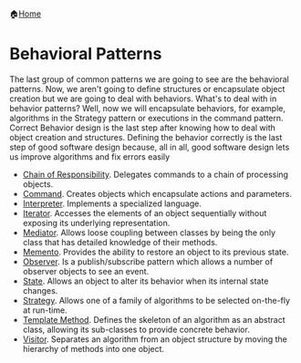 :house:[Home](https://github.com/DevilsTear/go-design-patterns/README.md "Table of Contents")
# Behavioral Patterns
The last group of common patterns we are going to see are the behavioral patterns. Now,
we aren't going to define structures or encapsulate object creation but we are going to deal
with behaviors.
What's to deal with in behavior patterns? Well, now we will encapsulate behaviors, for
example, algorithms in the Strategy pattern or executions in the command pattern.
Correct Behavior design is the last step after knowing how to deal with object creation and
structures. Defining the behavior correctly is the last step of good software design because,
all in all, good software design lets us improve algorithms and fix errors easily

-   [Chain of Responsibility](https://github.com/DevilsTear/go-design-patterns/behavioral/chain-of-responsibility/README.md "Chain of Responsibility Design Pattern in Go"). Delegates commands to a chain of processing objects.
-   [Command](https://github.com/DevilsTear/go-design-patterns/behavioral/command/README.md "Command Design Pattern in Go"). Creates objects which encapsulate actions and parameters.
-   [Interpreter](https://github.com/DevilsTear/go-design-patterns/behavioral/interpreter/README.md "Interpreter Design Pattern in Go"). Implements a specialized language.
-   [Iterator](https://github.com/DevilsTear/go-design-patterns/behavioral/iterator/README.md "Iterator Design Pattern in Go"). Accesses the elements of an object sequentially without exposing its underlying representation.
-   [Mediator](https://github.com/DevilsTear/go-design-patterns/behavioral/mediator/README.md "Mediator Design Pattern in Go"). Allows loose coupling between classes by being the only class that has detailed knowledge of their methods.
-   [Memento](https://github.com/DevilsTear/go-design-patterns/behavioral/memento/README.md "Memento Design Pattern in Go"). Provides the ability to restore an object to its previous state.
-   [Observer](https://github.com/DevilsTear/go-design-patterns/behavioral/observer/README.md "Observer Design Pattern in Go"). Is a publish/subscribe pattern which allows a number of observer objects to see an event.
-   [State](https://github.com/DevilsTear/go-design-patterns/behavioral/state/README.md "State Design Pattern in Go"). Allows an object to alter its behavior when its internal state changes.
-   [Strategy](https://github.com/DevilsTear/go-design-patterns/behavioral/strategy/ "Strategy Design Pattern in Go"). Allows one of a family of algorithms to be selected on-the-fly at run-time.
-   [Template Method](https://github.com/DevilsTear/go-design-patterns/behavioral/template/README.md "Template Method Design Pattern in Go"). Defines the skeleton of an algorithm as an abstract class, allowing its sub-classes to provide concrete behavior.
-   [Visitor](https://github.com/DevilsTear/go-design-patterns/behavioral/visitor/README.md "Visitor Design Pattern in Go"). Separates an algorithm from an object structure by moving the hierarchy of methods into one object.